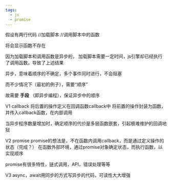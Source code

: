 ```yaml
---
tags:
  - js
  - promise
---
```


假设有两行代码
//加载脚本
//调用脚本中的函数

将会显示函数不存在

因为加载脚本和调用函数是异步的，
加载脚本需要一定时间，js引擎却已经执行了调用函数，导致了上述结果

异步，意味着顺序的不确定，多个事件同时进行，不会阻塞

而不少情况下（最初的例子），需要“顺序”

故需要 **手段** （即异步编程），保证异步中的顺序

V1 callback
将后置的操作定义在回调函数callback中
将前置的操作封装为函数，并传入callback函数，在内部调用

当异步程序数量增加时，确定顺序的代价是多层函数嵌套，引起极难维护的回调地狱

V2 promise
promise的想法是，不在函数内调用callback，而是通过定义操作的状态（完成？）
在函数外部环境，通过promise对象确定状态，而执行函数，以实现顺序

promise有很多特性，链式调用，API，错误处理等等

V3 async，await用同步的方式写异步的代码，可读性大大增强
